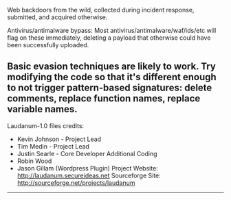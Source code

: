 Web backdoors from the wild, collected during incident response, submitted, and acquired otherwise.

Antivirus/antimalware bypass:
Most antivirus/antimalware/waf/ids/etc will flag on these immediately, deleting a payload that otherwise could have been successfully uploaded.

Basic evasion techniques are likely to work. Try modifying the code so that it's different enough to not trigger pattern-based signatures: delete comments, replace function names, replace variable names. 
----------------------------------------

Laudanum-1.0 files credits:

- Kevin Johnson
        - Project Lead
- Tim Medin
        - Project Lead
- Justin Searle
        - Core Developer
Additional Coding
- Robin Wood
- Jason Gillam (Wordpress Plugin)
Project Website: http://laudanum.secureideas.net
Sourceforge Site: http://sourceforge.net/projects/laudanum
----------------------------------------
